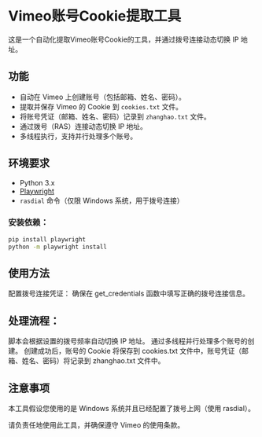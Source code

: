 # Vimeo账号Cookie提取工具

这是一个自动化提取Vimeo账号Cookie的工具，并通过拨号连接动态切换 IP 地址。

## 功能
- 自动在 Vimeo 上创建账号（包括邮箱、姓名、密码）。
- 提取并保存 Vimeo 的 Cookie 到 `cookies.txt` 文件。
- 将账号凭证（邮箱、姓名、密码）记录到 `zhanghao.txt` 文件。
- 通过拨号（RAS）连接动态切换 IP 地址。
- 多线程执行，支持并行处理多个账号。

## 环境要求
- Python 3.x
- [Playwright](https://playwright.dev/)
- `rasdial` 命令（仅限 Windows 系统，用于拨号连接）

### 安装依赖：
```bash
pip install playwright
python -m playwright install
```

## 使用方法
配置拨号连接凭证：
确保在 get_credentials 函数中填写正确的拨号连接信息。

## 处理流程：
脚本会根据设置的拨号频率自动切换 IP 地址。
通过多线程并行处理多个账号的创建。
创建成功后，账号的 Cookie 将保存到 cookies.txt 文件中，账号凭证（邮箱、姓名、密码）将记录到 zhanghao.txt 文件中。

## 注意事项
本工具假设您使用的是 Windows 系统并且已经配置了拨号上网（使用 rasdial）。

请负责任地使用此工具，并确保遵守 Vimeo 的使用条款。
